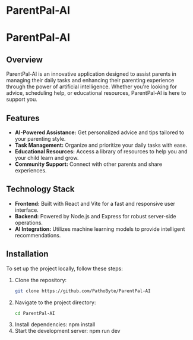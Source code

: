 # ParentPal-AI
# ParentPal-AI

## Overview
ParentPal-AI is an innovative application designed to assist parents in managing their daily tasks and enhancing their parenting experience through the power of artificial intelligence. Whether you're looking for advice, scheduling help, or educational resources, ParentPal-AI is here to support you.

## Features
- **AI-Powered Assistance:** Get personalized advice and tips tailored to your parenting style.
- **Task Management:** Organize and prioritize your daily tasks with ease.
- **Educational Resources:** Access a library of resources to help you and your child learn and grow.
- **Community Support:** Connect with other parents and share experiences.

## Technology Stack
- **Frontend:** Built with React and Vite for a fast and responsive user interface.
- **Backend:** Powered by Node.js and Express for robust server-side operations.
- **AI Integration:** Utilizes machine learning models to provide intelligent recommendations.

## Installation
To set up the project locally, follow these steps:
1. Clone the repository:
   ```bash
   git clone https://github.com/PathoByte/ParentPal-AI
2. Navigate to the project directory:
   ```bash
   cd ParentPal-AI
3. Install dependencies:
   npm install
4. Start the development server:
   npm run dev
